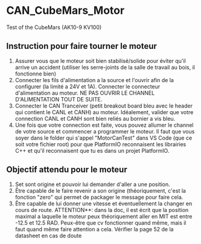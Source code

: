# CAN_CubeMars_Motor
Test of the CubeMars (AK10-9 KV100)
## Instruction pour faire tourner le moteur
1. Assurer vous que le moteur soit bien stabilisé/solide pour éviter qu'il arrive un accident (utiliser les serre-joints de la salle de travail au bois, il fonctionne bien)
2. Connecter les fils d'alimentation a la source et l'ouvrir afin de la configurer (la limité a 24V et 1A). Connecter le connecteur d'alimentation au moteur. NE PAS OUVRIR LE CHANNEL D'ALIMENTATION TOUT DE SUITE.
3. Connecter le CAN Tranceiver (petit breakout board bleu avec le header qui contient le CANL et CANH) au moteur. Idéalement, valider que votre connection CANL et CANH sont bien reliés au bornier a vis bleu.
4. Une fois que votre connection est faite, vous pouvez allumer le channel de votre source et commencer a programmer le moteur. Il faut que vous soyer dans le folder qui s'appel "MotorCanTest" dans VS Code (que ce soit votre fichier root) pour que PlatformIO reconnaisent les librairies C++ et qu'il reconnaisent que tu es dans un projet PlatformIO.

## Objectif attendu pour le moteur
1. Set sont origine et pouvoir lui demander d'aller a une position.
2. Être capable de le faire revenir a son origine (théoriquement, c'est la fonction "zero" qui permet de packager le message pour faire cela.
3. Être capable de lui donner une vitesse et éventuellement la changer en cours de route. ATTENTION**: dans la doc, il est écrit que la position maximal a laquelle le moteur peux théoriquement aller en MIT est entre -12.5 et 12.5 RAD. Peux-être que cv fonctionner quand même, mais il faut quand même faire attention a cela. Vérifier la page 52 de la datasheet en cas de doute

